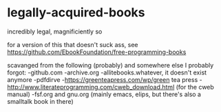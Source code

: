 # legally-acquired-books
incredibly legal, magnificiently so

for a version of this that doesn't suck ass, see https://github.com/EbookFoundation/free-programming-books

scavanged from the following (probably) and somewhere else I probably forgot:
-github.com
-archive.org
-allitebooks.whatever, it doesn't exist anymore
-pdfdirve
-https://greenteapress.com/wp/green tea press
-http://www.literateprogramming.com/cweb_download.html (for the cweb manual)
-fsf.org and gnu.org (mainly emacs, elips, but there's also a smalltalk book in there)
